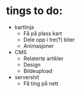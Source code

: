 # tings to do:
  * kartlinja
    * Få på plass kart
    * Dele opp i tre(?) biter
    * Animasjoner
  * CMS
    * Relaterte artikler
    * Design
    * Bildeupload
  * servershit
    * Få ting på nett
